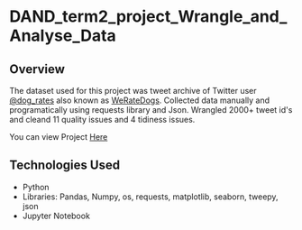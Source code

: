 # DAND_term2_project_Wrangle_and_Analyse_Data

## Overview
The dataset used for this project was tweet archive of Twitter user [@dog_rates](https://twitter.com/dog_rates) also known as [WeRateDogs](https://en.wikipedia.org/wiki/WeRateDogs). Collected data manually and programatically using requests library and Json. Wrangled 2000+ tweet id's and cleand 11 quality issues and 4 tidiness issues.

You can view Project [Here](https://github.com/pooja2512/DAND_term2_project_Wrangle_and_Analyse_Data/blob/master/wrangle_act.ipynb)

## Technologies Used
- Python
- Libraries: Pandas, Numpy, os, requests, matplotlib, seaborn, tweepy, json
- Jupyter Notebook

